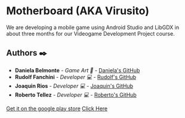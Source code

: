 # Motherboard (AKA Virusito)

We are developing a mobile game using Android Studio and LibGDX in about three months for our Videogame Development Project course.

## Authors :black_nib:

* **Daniela Belmonte** - *Game Art :art:* - [Daniela's GitHub](https://github.com/DanyBelmonte)
* **Rudolf Fanchini** - *Developer :computer:* - [Rudolf's GitHub](https://github.com/FanchiniRudolf)
* **Joaquin Rios** - *Developer :computer:* - [Joaquin's GitHub](https://github.com/joaquinrios)
* **Roberto Tellez** - *Developer :computer:* - [Roberto's GitHub](https://github.com/r7perezyera)

[Get it on the google play store](https://proxy.duckduckgo.com/iu/?u=https%3A%2F%2Fwww.seeklogo.net%2Fwp-content%2Fuploads%2F2016%2F09%2Fget-it-on-google-play-preview.png&f=1)
[Click Here](https://play.google.com/store/apps/details?id=mx.itesm.equipo5)